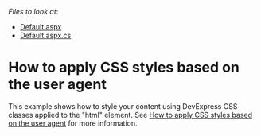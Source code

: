 <!-- default file list -->
*Files to look at*:

* [Default.aspx](./CS/Default.aspx)
* [Default.aspx.cs](./CS/Default.aspx.cs)
<!-- default file list end -->
# How to apply CSS styles based on the user agent


<p>This example shows how to style your content using DevExpress CSS classes applied to the "html" element. See <a href="https://www.devexpress.com/Support/Center/p/T223234">How to apply CSS styles based on the user agent</a> for more information.</p>

<br/>


